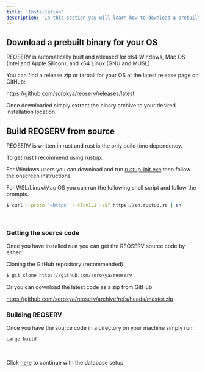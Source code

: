```yaml
---
title: 'Installation'
description: 'In this section you will learn how to download a prebuilt REOSERV binary or download the source code and build it yourself!'
---
```


## Download a prebuilt binary for your OS

REOSERV is automatically built and released for x64 Windows, Mac OS (Intel and Apple Silicon), and x64 Linux (GNU and MUSL).

You can find a release zip or tarball for your OS at the latest release page on GitHub:

https://github.com/sorokya/reoserv/releases/latest

Once downloaded simply extract the binary archive to your desired installation location.

## Build REOSERV from source

REOSERV is written in rust and rust is the only build time dependency.

To get rust I recommend using [rustup](https://rustup.rs).

For Windows users you can download and run [rustup-init.exe](https://win.rustup.rs/x86_64) then follow the onscreen instructions.

For WSL/Linux/Mac OS you can run the following shell script and follow the prompts.

```bash
$ curl --proto '=https' --tlsv1.2 -sSf https://sh.rustup.rs | sh
```

<br />

### Getting the source code

Once you have installed rust you can get the REOSERV source code by either:

Cloning the GitHub repository (recommended)

```bash
$ git clone https://github.com/sorokya/reoserv
```

Or you can download the latest code as a zip from GitHub

https://github.com/sorokya/reoserv/archive/refs/heads/master.zip

### Building REOSERV

Once you have the source code in a directory on your machine simply run:

```bash
cargo build
```

<br />

Click [here](/docs/database) to continue with the database setup.
